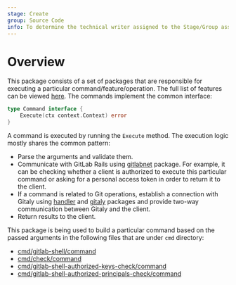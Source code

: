 ```yaml
---
stage: Create
group: Source Code
info: To determine the technical writer assigned to the Stage/Group associated with this page, see https://about.gitlab.com/handbook/engineering/ux/technical-writing/#assignments
---
```


# Overview

This package consists of a set of packages that are responsible for executing a particular command/feature/operation.
The full list of features can be viewed [here](https://gitlab.com/gitlab-org/gitlab-shell/-/blob/main/doc/features.md).
The commands implement the common interface:

```go
type Command interface {
	Execute(ctx context.Context) error
}
```

A command is executed by running the `Execute` method. The execution logic mostly shares the common pattern:

- Parse the arguments and validate them.
- Communicate with GitLab Rails using [gitlabnet](https://gitlab.com/gitlab-org/gitlab-shell/-/tree/main/internal/gitlabnet) package. For example, it can be checking whether a client is authorized to execute this particular command or asking for a personal access token in order to return it to the client.
- If a command is related to Git operations, establish a connection with Gitaly using [handler](https://gitlab.com/gitlab-org/gitlab-shell/-/tree/main/internal/handler) and [gitaly](https://gitlab.com/gitlab-org/gitlab-shell/-/tree/main/internal/gitaly) packages and provide two-way communication between Gitaly and the client.
- Return results to the client.

This package is being used to build a particular command based on the passed arguments in the following files that are under `cmd` directory:
- [cmd/gitlab-shell/command](https://gitlab.com/gitlab-org/gitlab-shell/-/tree/main/cmd/gitlab-shell/command)
- [cmd/check/command](https://gitlab.com/gitlab-org/gitlab-shell/-/tree/main/cmd/check/command)
- [cmd/gitlab-shell-authorized-keys-check/command](https://gitlab.com/gitlab-org/gitlab-shell/-/tree/main/cmd/gitlab-shell-authorized-keys-check/command)
- [cmd/gitlab-shell-authorized-principals-check/command](https://gitlab.com/gitlab-org/gitlab-shell/-/tree/main/cmd/gitlab-shell-authorized-principals-check/command)
